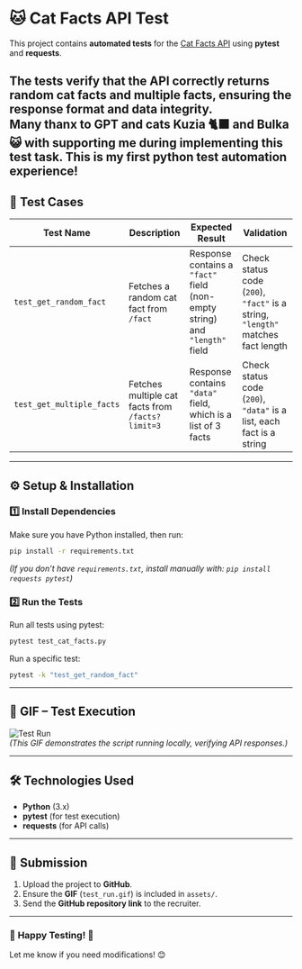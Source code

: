 
# **🐱 Cat Facts API Test**
This project contains **automated tests** for the [Cat Facts API](https://catfact.ninja/) using **pytest** and **requests**.  

The tests verify that the API correctly returns **random cat facts** and **multiple facts**, ensuring the response format and data integrity.  
Many thanx to GPT and cats Kuzia 🐈‍⬛ and Bulka 😺 with supporting me during implementing this test task. This is my first python test automation experience!
---

## **📌 Test Cases**
| Test Name | Description | Expected Result | Validation |
|-----------|------------|----------------|------------|
| `test_get_random_fact` | Fetches a random cat fact from `/fact` | Response contains a `"fact"` field (non-empty string) and `"length"` field | Check status code (`200`), `"fact"` is a string, `"length"` matches fact length |
| `test_get_multiple_facts` | Fetches multiple cat facts from `/facts?limit=3` | Response contains `"data"` field, which is a list of 3 facts | Check status code (`200`), `"data"` is a list, each fact is a string |

---

## **⚙️ Setup & Installation**
### **1️⃣ Install Dependencies**
Make sure you have Python installed, then run:
```sh
pip install -r requirements.txt
```
_(If you don’t have `requirements.txt`, install manually with: `pip install requests pytest`)_  

### **2️⃣ Run the Tests**
Run all tests using pytest:
```sh
pytest test_cat_facts.py
```
Run a specific test:
```sh
pytest -k "test_get_random_fact"
```

---

## **📸 GIF – Test Execution**
![Test Run](assets/test_run.gif)  
_(This GIF demonstrates the script running locally, verifying API responses.)_

---

## **🛠️ Technologies Used**
- **Python** (3.x)
- **pytest** (for test execution)
- **requests** (for API calls)

---

## **📩 Submission**
1. Upload the project to **GitHub**.  
2. Ensure the **GIF** (`test_run.gif`) is included in `assets/`.  
3. Send the **GitHub repository link** to the recruiter.  

---

### 🎯 **Happy Testing! 🚀**  

Let me know if you need modifications! 😊